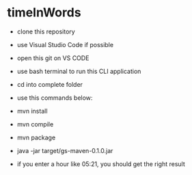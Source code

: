# timeInWords

- clone this repository
- use Visual Studio Code if possible
- open this git on VS CODE
- use bash terminal to run this CLI application
- cd into complete folder

- use this commands below:
- mvn install
- mvn compile
- mvn package
- java -jar target/gs-maven-0.1.0.jar
- if you enter a hour like 05:21, you should get the right result

